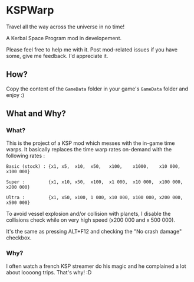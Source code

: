 # KSPWarp
Travel all the way across the universe in no time!

A Kerbal Space Program mod in developement.

Please feel free to help me with it. Post mod-related issues if you have some, give me feedback. I'd appreciate it.

## How?
Copy the content of the `GameData` folder in your game's `GameData` folder and enjoy :)

## What and Why?
### What?
This is the project of a KSP mod which messes with the in-game time warps.
It basically replaces the time warp rates on-demand with the following rates :
```
Basic (stock) : {x1, x5,  x10,  x50,   x100,    x1000,    x10 000,    x100 000}

Super :         {x1, x10, x50,  x100,  x1 000,  x10 000,  x100 000,   x200 000}

Ultra :         {x1, x50, x100, 1 000, x10 000, x100 000, x200 000, x500 000}
```
To avoid vessel explosion and/or collision with planets, I disable the collisions check while on very high speed (x200 000 and x 500 000).

It's the same as pressing ALT+F12 and checking the "No crash damage" checkbox.

### Why?
I often watch a french KSP streamer do his magic and he complained a lot about loooong trips. That's why! :D
